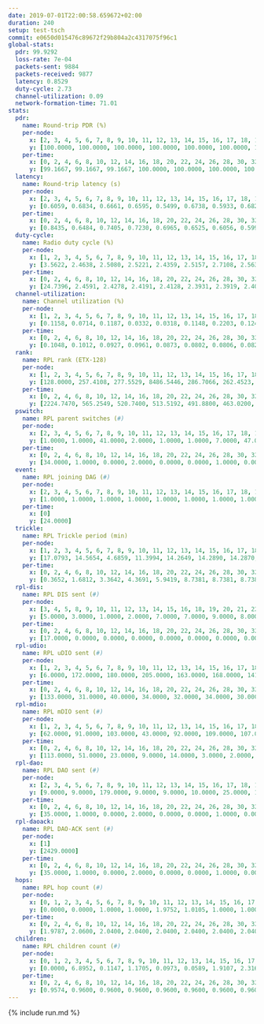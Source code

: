 ```yaml
---
date: 2019-07-01T22:00:58.659672+02:00
duration: 240
setup: test-tsch
commit: e0650d015476c89672f29b804a2c4317075f96c1
global-stats:
  pdr: 99.9292
  loss-rate: 7e-04
  packets-sent: 9884
  packets-received: 9877
  latency: 0.8529
  duty-cycle: 2.73
  channel-utilization: 0.09
  network-formation-time: 71.01
stats:
  pdr:
    name: Round-trip PDR (%)
    per-node:
      x: [2, 3, 4, 5, 6, 7, 8, 9, 10, 11, 12, 13, 14, 15, 16, 17, 18, 19, 20, 21, 22, 23, 24, 25]
      y: [100.0000, 100.0000, 100.0000, 100.0000, 100.0000, 100.0000, 100.0000, 100.0000, 100.0000, 100.0000, 99.7283, 100.0000, 100.0000, 100.0000, 100.0000, 100.0000, 100.0000, 100.0000, 99.7423, 99.7500, 100.0000, 100.0000, 100.0000, 99.0291]
    per-time:
      x: [0, 2, 4, 6, 8, 10, 12, 14, 16, 18, 20, 22, 24, 26, 28, 30, 32, 34, 36, 38, 40, 42, 44, 46, 48, 50, 52, 54, 56, 58, 60, 62, 64, 66, 68, 70, 72, 74, 76, 78, 80, 82, 84, 86, 88, 90, 92, 94, 96, 98, 100, 102, 104, 106, 108, 110, 112, 114, 116, 118, 120, 122, 124, 126, 128, 130, 132, 134, 136, 138, 140, 142, 144, 146, 148, 150, 152, 154, 156, 158, 160, 162, 164]
      y: [99.1667, 99.1667, 99.1667, 100.0000, 100.0000, 100.0000, 100.0000, 100.0000, 100.0000, 99.1736, 100.0000, 100.0000, 100.0000, 99.1597, 100.0000, 98.3333, 100.0000, 100.0000, 100.0000, 100.0000, 100.0000, 100.0000, 100.0000, 100.0000, 100.0000, 100.0000, 100.0000, 100.0000, 100.0000, 100.0000, 100.0000, 100.0000, 100.0000, 100.0000, 100.0000, 100.0000, 100.0000, 100.0000, 100.0000, 100.0000, 100.0000, 100.0000, 100.0000, 100.0000, 100.0000, 100.0000, 100.0000, 100.0000, 100.0000, 100.0000, 100.0000, 100.0000, 100.0000, 100.0000, 100.0000, 100.0000, 100.0000, 100.0000, 100.0000, 100.0000, 100.0000, 100.0000, 100.0000, 100.0000, 100.0000, 100.0000, 100.0000, 100.0000, 100.0000, 100.0000, 100.0000, 100.0000, 100.0000, 100.0000, 100.0000, 100.0000, 100.0000, 100.0000, 100.0000, 100.0000, 100.0000, 100.0000, 100.0000]
  latency:
    name: Round-trip latency (s)
    per-node:
      x: [2, 3, 4, 5, 6, 7, 8, 9, 10, 11, 12, 13, 14, 15, 16, 17, 18, 19, 20, 21, 22, 23, 24, 25]
      y: [0.6059, 0.6834, 0.6661, 0.6595, 0.5499, 0.6738, 0.5933, 0.6828, 0.6726, 0.9026, 0.8081, 0.7402, 0.9421, 0.8586, 0.6987, 0.9757, 0.9581, 1.0117, 0.9624, 1.1299, 1.1270, 1.2087, 1.1904, 1.2275]
    per-time:
      x: [0, 2, 4, 6, 8, 10, 12, 14, 16, 18, 20, 22, 24, 26, 28, 30, 32, 34, 36, 38, 40, 42, 44, 46, 48, 50, 52, 54, 56, 58, 60, 62, 64, 66, 68, 70, 72, 74, 76, 78, 80, 82, 84, 86, 88, 90, 92, 94, 96, 98, 100, 102, 104, 106, 108, 110, 112, 114, 116, 118, 120, 122, 124, 126, 128, 130, 132, 134, 136, 138, 140, 142, 144, 146, 148, 150, 152, 154, 156, 158, 160, 162, 164]
      y: [0.8435, 0.6484, 0.7405, 0.7230, 0.6965, 0.6525, 0.6056, 0.5993, 0.6407, 0.7185, 0.6340, 0.7509, 0.6768, 0.6792, 0.6940, 0.6384, 0.6309, 0.6371, 0.6420, 0.5574, 0.6087, 0.6442, 0.6095, 0.7144, 0.6987, 0.6408, 0.6495, 0.6401, 0.5975, 0.6562, 0.7166, 0.7434, 0.6840, 0.6204, 0.6178, 0.6559, 0.7008, 0.6435, 0.6627, 0.6765, 0.6022, 0.7531, 0.7420, 0.6608, 0.6909, 0.6492, 0.6926, 0.7398, 0.8787, 0.7786, 0.6790, 0.7255, 0.6229, 0.8327, 1.0476, 0.9156, 0.8442, 0.7265, 0.7234, 0.9120, 1.3904, 1.1779, 0.9166, 0.8817, 0.8150, 0.8985, 1.5224, 1.4947, 1.3843, 1.1481, 0.9264, 1.0131, 1.5542, 1.5183, 1.4710, 1.3890, 1.1370, 1.0845, 1.5514, 1.5509, 1.4899, 1.5669, 1.5089]
  duty-cycle:
    name: Radio duty cycle (%)
    per-node:
      x: [1, 2, 3, 4, 5, 6, 7, 8, 9, 10, 11, 12, 13, 14, 15, 16, 17, 18, 19, 20, 21, 22, 23, 24, 25]
      y: [3.5622, 2.4638, 2.5080, 2.5221, 2.4359, 2.5157, 2.7108, 2.5635, 2.5159, 2.5554, 2.5472, 2.4201, 2.5626, 2.5504, 2.5558, 2.7976, 2.4792, 2.5397, 2.5961, 2.5753, 2.7182, 2.6824, 2.5611, 2.6500, 2.5696]
    per-time:
      x: [0, 2, 4, 6, 8, 10, 12, 14, 16, 18, 20, 22, 24, 26, 28, 30, 32, 34, 36, 38, 40, 42, 44, 46, 48, 50, 52, 54, 56, 58, 60, 62, 64, 66, 68, 70, 72, 74, 76, 78, 80, 82, 84, 86, 88, 90, 92, 94, 96, 98, 100, 102, 104, 106, 108, 110, 112, 114, 116, 118, 120, 122, 124, 126, 128, 130, 132, 134, 136, 138, 140, 142, 144, 146, 148, 150, 152, 154, 156, 158, 160, 162, 164, 166, 168, 170, 172, 174, 176, 178, 180, 182, 184, 186, 188, 190, 192, 194, 196, 198, 200, 202, 204, 206, 208, 210, 212, 214, 216, 218, 220, 222, 224, 226, 228, 230, 232, 234, 236, 238]
      y: [24.7396, 2.4591, 2.4278, 2.4191, 2.4128, 2.3931, 2.3919, 2.4003, 2.3834, 2.3994, 2.3963, 2.3978, 2.3989, 2.4086, 2.4198, 2.4022, 2.3907, 2.3980, 2.3915, 2.3894, 2.3750, 2.4042, 2.3975, 2.3962, 2.4136, 2.3981, 2.3919, 2.4012, 2.3903, 2.4094, 2.3922, 2.4036, 2.4090, 2.4066, 2.3987, 2.3929, 2.3963, 2.3964, 2.3861, 2.3839, 2.4049, 2.3905, 2.3724, 2.4042, 2.3748, 2.3887, 2.3762, 2.3937, 2.3897, 2.3826, 2.3856, 2.4014, 2.3964, 2.3855, 2.3821, 2.4039, 2.3857, 2.4074, 2.3902, 2.4048, 2.3948, 2.3973, 2.3911, 2.4044, 2.3805, 2.3928, 2.3920, 2.3960, 2.4000, 2.3826, 2.3917, 2.4011, 2.3882, 2.3975, 2.3785, 2.3794, 2.3878, 2.3893, 2.3781, 2.3935, 2.3808, 2.3799, 2.3172, 5.1507, 2.2623, 2.3178, 2.4654, 2.5186, 2.5052, 2.6304, 2.6416, 2.6526, 2.6946, 2.6666, 2.6364, 2.6044, 3.2992, 2.3316, 2.3166, 2.2117, 2.2753, 2.2582, 2.2718, 2.2647, 2.2617, 2.2578, 2.2541, 2.2591, 2.2573, 2.2602, 2.2645, 2.2725, 2.2604, 2.2610, 2.2548, 2.2560, 2.2592, 2.2541, 2.2590, 2.2600]
  channel-utilization:
    name: Channel utilization (%)
    per-node:
      x: [1, 2, 3, 4, 5, 6, 7, 8, 9, 10, 11, 12, 13, 14, 15, 16, 17, 18, 19, 20, 21, 22, 23, 24, 25]
      y: [0.1158, 0.0714, 0.1187, 0.0332, 0.0318, 0.1148, 0.2203, 0.1242, 0.0465, 0.0338, 0.0357, 0.0418, 0.0677, 0.0357, 0.0899, 0.1667, 0.0401, 0.0774, 0.0385, 0.0451, 0.0574, 0.0435, 0.0348, 0.0322, 0.0339]
    per-time:
      x: [0, 2, 4, 6, 8, 10, 12, 14, 16, 18, 20, 22, 24, 26, 28, 30, 32, 34, 36, 38, 40, 42, 44, 46, 48, 50, 52, 54, 56, 58, 60, 62, 64, 66, 68, 70, 72, 74, 76, 78, 80, 82, 84, 86, 88, 90, 92, 94, 96, 98, 100, 102, 104, 106, 108, 110, 112, 114, 116, 118, 120, 122, 124, 126, 128, 130, 132, 134, 136, 138, 140, 142, 144, 146, 148, 150, 152, 154, 156, 158, 160, 162, 164, 166, 168, 170, 172, 174, 176, 178, 180, 182, 184, 186, 188, 190, 192, 194, 196, 198, 200, 202, 204, 206, 208, 210, 212, 214, 216, 218, 220, 222, 224, 226, 228, 230, 232, 234, 236, 238]
      y: [0.1048, 0.1012, 0.0927, 0.0961, 0.0873, 0.0802, 0.0806, 0.0827, 0.0744, 0.0850, 0.0841, 0.0853, 0.0865, 0.0876, 0.0956, 0.0867, 0.0783, 0.0819, 0.0806, 0.0787, 0.0720, 0.0848, 0.0833, 0.0811, 0.0863, 0.0802, 0.0808, 0.0850, 0.0802, 0.0892, 0.0810, 0.0833, 0.0871, 0.0839, 0.0836, 0.0799, 0.0825, 0.0823, 0.0787, 0.0775, 0.0841, 0.0798, 0.0721, 0.0822, 0.0733, 0.0794, 0.0744, 0.0827, 0.0827, 0.0747, 0.0782, 0.0856, 0.0770, 0.0791, 0.0811, 0.0853, 0.0815, 0.0861, 0.0801, 0.0826, 0.0796, 0.0837, 0.0821, 0.0864, 0.0736, 0.0825, 0.0817, 0.0782, 0.0823, 0.0768, 0.0809, 0.0854, 0.0797, 0.0817, 0.0748, 0.0746, 0.0784, 0.0786, 0.0765, 0.0810, 0.0764, 0.0774, 0.0489, 0.0090, 0.2067, 0.0391, 0.0900, 0.1101, 0.1223, 0.1537, 0.1670, 0.1737, 0.1792, 0.1761, 0.1451, 0.1564, 0.4798, 0.0247, 0.0349, 0.0076, 0.0218, 0.0190, 0.0252, 0.0197, 0.0185, 0.0178, 0.0176, 0.0197, 0.0191, 0.0195, 0.0220, 0.0222, 0.0186, 0.0188, 0.0184, 0.0187, 0.0193, 0.0175, 0.0187, 0.0176]
  rank:
    name: RPL rank (ETX-128)
    per-node:
      x: [1, 2, 3, 4, 5, 6, 7, 8, 9, 10, 11, 12, 13, 14, 15, 16, 17, 18, 19, 20, 21, 22, 23, 24, 25]
      y: [128.0000, 257.4108, 277.5529, 8486.5446, 286.7066, 262.4523, 285.0913, 1090.9400, 8112.5932, 9399.1891, 7890.2635, 6954.5210, 7894.6209, 7464.8548, 8517.0556, 692.8618, 434.7925, 6542.8721, 2782.9734, 3749.0075, 8013.8693, 9444.8545, 11415.3805, 7323.4276, 2973.3969]
    per-time:
      x: [0, 2, 4, 6, 8, 10, 12, 14, 16, 18, 20, 22, 24, 26, 28, 30, 32, 34, 36, 38, 40, 42, 44, 46, 48, 50, 52, 54, 56, 58, 60, 62, 64, 66, 68, 70, 72, 74, 76, 78, 80, 82, 84, 86, 88, 90, 92, 94, 96, 98, 100, 102, 104, 106, 108, 110, 112, 114, 116, 118, 120, 122, 124, 126, 128, 130, 132, 134, 136, 138, 140, 142, 144, 146, 148, 150, 152, 154, 156, 158, 160, 162, 164, 166, 168, 170, 172, 174, 176, 178, 180, 182, 184, 186, 188, 190, 192, 194, 196, 198, 200, 202, 204, 206, 208, 210, 212, 214, 216, 218, 220, 222, 224, 226, 228, 230, 232, 234, 236, 238]
      y: [2224.7470, 565.2549, 520.7400, 513.5192, 491.8800, 463.0200, 460.4706, 458.8600, 455.1765, 454.3600, 449.9600, 451.6078, 453.2692, 441.7200, 453.4510, 444.6471, 436.2600, 433.7800, 434.9400, 434.5600, 430.4400, 430.9400, 435.2800, 435.4400, 430.5098, 428.1400, 433.6400, 433.2200, 435.4400, 434.3200, 430.2000, 431.0400, 431.5800, 433.9412, 428.3600, 432.0600, 430.3922, 432.9231, 431.4231, 421.1000, 426.5490, 418.5600, 417.8800, 417.7600, 417.7400, 418.3000, 419.5200, 428.0189, 419.7000, 419.8039, 420.1800, 418.0784, 416.5200, 416.6400, 423.1373, 423.3137, 419.6800, 418.4000, 415.7451, 414.3400, 414.5800, 414.4000, 422.5800, 429.2353, 422.3400, 420.2353, 429.3774, 423.6471, 419.0400, 419.3600, 420.6600, 424.3396, 415.9020, 414.8800, 412.5098, 413.7400, 412.0000, 413.4200, 414.9600, 418.7200, 421.4400, 419.7200, 322.7273, 171.0028, 933.5101, 1435.8012, 4575.9330, 19580.6293, 17997.3697, 25830.9664, 23034.4528, 21952.7548, 25610.8976, 22616.8606, 22213.0139, 24384.5333, 12470.6561, 420.3176, 296.9614, 299.4085, 475.7600, 470.3846, 469.4000, 456.0600, 458.3000, 460.5400, 459.9800, 457.7451, 454.0200, 456.0392, 452.1923, 447.4600, 445.0600, 445.2000, 446.7255, 443.9600, 443.4600, 443.3800, 442.6200, 439.5000]
  pswitch:
    name: RPL parent switches (#)
    per-node:
      x: [2, 3, 4, 5, 6, 7, 8, 9, 10, 11, 12, 13, 14, 15, 16, 17, 18, 19, 20, 21, 22, 23, 24, 25]
      y: [1.0000, 1.0000, 41.0000, 2.0000, 1.0000, 1.0000, 7.0000, 47.0000, 38.0000, 42.0000, 39.0000, 35.0000, 40.0000, 47.0000, 5.0000, 1.0000, 38.0000, 15.0000, 15.0000, 35.0000, 49.0000, 57.0000, 39.0000, 12.0000]
    per-time:
      x: [0, 2, 4, 6, 8, 10, 12, 14, 16, 18, 20, 22, 24, 26, 28, 30, 32, 34, 36, 38, 40, 42, 44, 46, 48, 50, 52, 54, 56, 58, 60, 62, 64, 66, 68, 70, 72, 74, 76, 78, 80, 82, 84, 86, 88, 90, 92, 94, 96, 98, 100, 102, 104, 106, 108, 110, 112, 114, 116, 118, 120, 122, 124, 126, 128, 130, 132, 134, 136, 138, 140, 142, 144, 146, 148, 150, 152, 154, 156, 158, 160, 162, 164, 166, 168, 170, 172, 174, 176, 178, 180, 182, 184, 186, 188, 190, 192, 194, 196, 198, 200, 202, 204, 206, 208, 210, 212, 214, 216, 218, 220, 222, 224, 226, 228]
      y: [34.0000, 1.0000, 0.0000, 2.0000, 0.0000, 0.0000, 1.0000, 0.0000, 1.0000, 0.0000, 0.0000, 1.0000, 2.0000, 0.0000, 1.0000, 1.0000, 0.0000, 0.0000, 0.0000, 0.0000, 0.0000, 0.0000, 0.0000, 0.0000, 1.0000, 0.0000, 0.0000, 0.0000, 0.0000, 0.0000, 0.0000, 0.0000, 0.0000, 1.0000, 0.0000, 0.0000, 1.0000, 2.0000, 2.0000, 0.0000, 1.0000, 0.0000, 0.0000, 0.0000, 0.0000, 0.0000, 0.0000, 3.0000, 0.0000, 1.0000, 0.0000, 1.0000, 0.0000, 0.0000, 1.0000, 1.0000, 0.0000, 0.0000, 1.0000, 0.0000, 0.0000, 0.0000, 0.0000, 1.0000, 0.0000, 1.0000, 3.0000, 1.0000, 0.0000, 0.0000, 0.0000, 3.0000, 1.0000, 0.0000, 1.0000, 0.0000, 0.0000, 0.0000, 0.0000, 0.0000, 0.0000, 0.0000, 1.0000, 1.0000, 3.0000, 7.0000, 21.0000, 36.0000, 39.0000, 52.0000, 60.0000, 57.0000, 60.0000, 61.0000, 51.0000, 32.0000, 39.0000, 3.0000, 1.0000, 1.0000, 0.0000, 2.0000, 5.0000, 0.0000, 0.0000, 0.0000, 0.0000, 1.0000, 0.0000, 1.0000, 2.0000, 0.0000, 0.0000, 0.0000, 1.0000]
  event:
    name: RPL joining DAG (#)
    per-node:
      x: [2, 3, 4, 5, 6, 7, 8, 9, 10, 11, 12, 13, 14, 15, 16, 17, 18, 19, 20, 21, 22, 23, 24, 25]
      y: [1.0000, 1.0000, 1.0000, 1.0000, 1.0000, 1.0000, 1.0000, 1.0000, 1.0000, 1.0000, 1.0000, 1.0000, 1.0000, 1.0000, 1.0000, 1.0000, 1.0000, 1.0000, 1.0000, 1.0000, 1.0000, 1.0000, 1.0000, 1.0000]
    per-time:
      x: [0]
      y: [24.0000]
  trickle:
    name: RPL Trickle period (min)
    per-node:
      x: [1, 2, 3, 4, 5, 6, 7, 8, 9, 10, 11, 12, 13, 14, 15, 16, 17, 18, 19, 20, 21, 22, 23, 24, 25]
      y: [17.0793, 14.5654, 4.6859, 11.3994, 14.2649, 14.2890, 14.2870, 13.7768, 15.9513, 15.8994, 10.9129, 11.2379, 11.2464, 11.3677, 10.8276, 13.9342, 14.4346, 11.1467, 13.0755, 12.7307, 11.0784, 10.5811, 16.1975, 11.3722, 13.2206]
    per-time:
      x: [0, 2, 4, 6, 8, 10, 12, 14, 16, 18, 20, 22, 24, 26, 28, 30, 32, 34, 36, 38, 40, 42, 44, 46, 48, 50, 52, 54, 56, 58, 60, 62, 64, 66, 68, 70, 72, 74, 76, 78, 80, 82, 84, 86, 88, 90, 92, 94, 96, 98, 100, 102, 104, 106, 108, 110, 112, 114, 116, 118, 120, 122, 124, 126, 128, 130, 132, 134, 136, 138, 140, 142, 144, 146, 148, 150, 152, 154, 156, 158, 160, 162, 164, 166, 168, 170, 172, 174, 176, 178, 180, 182, 184, 186, 188, 190, 192, 194, 196, 198, 200, 202, 204, 206, 208, 210, 212, 214, 216, 218, 220, 222, 224, 226, 228, 230, 232, 234, 236, 238]
      y: [0.3652, 1.6812, 3.3642, 4.3691, 5.9419, 8.7381, 8.7381, 8.7381, 9.9375, 16.2529, 17.4763, 17.4763, 17.4763, 17.4763, 17.4763, 17.4763, 17.4763, 17.4763, 17.4763, 17.4763, 17.4763, 17.4763, 17.4763, 17.4763, 17.4763, 17.4763, 17.4763, 17.4763, 17.4763, 17.4763, 17.4763, 17.4763, 17.4763, 17.4763, 17.4763, 17.4763, 17.4763, 17.4763, 17.4763, 17.4763, 17.4763, 17.4763, 17.4763, 17.4763, 17.4763, 17.4763, 17.4763, 17.4763, 17.4763, 17.4763, 17.4763, 17.4763, 17.4763, 17.4763, 17.4763, 17.4763, 17.4763, 17.4763, 17.4763, 17.4763, 17.4763, 17.4763, 17.4763, 17.4763, 17.4763, 17.4763, 17.4763, 17.4763, 17.4763, 17.4763, 17.4763, 17.4763, 17.4763, 17.4763, 17.4763, 17.4763, 17.4763, 17.4763, 17.4763, 17.4763, 17.4763, 17.4763, 17.4763, 17.4763, 17.1272, 17.0440, 14.8818, 5.6985, 4.7660, 4.2435, 3.8775, 3.7873, 3.8591, 3.7278, 3.0502, 1.4495, 0.9446, 1.9291, 3.6181, 4.3691, 5.3303, 8.5701, 8.7381, 8.7381, 8.7381, 15.2044, 17.4763, 17.4763, 17.4763, 17.4763, 17.4763, 17.4763, 17.4763, 17.4763, 17.4763, 17.4763, 17.4763, 17.4763, 17.4763, 17.4763]
  rpl-dis:
    name: RPL DIS sent (#)
    per-node:
      x: [3, 4, 5, 8, 9, 10, 11, 12, 13, 14, 15, 16, 18, 19, 20, 21, 22, 23, 24, 25]
      y: [5.0000, 3.0000, 1.0000, 2.0000, 7.0000, 7.0000, 9.0000, 8.0000, 5.0000, 4.0000, 6.0000, 1.0000, 2.0000, 1.0000, 3.0000, 5.0000, 7.0000, 17.0000, 14.0000, 7.0000]
    per-time:
      x: [0, 2, 4, 6, 8, 10, 12, 14, 16, 18, 20, 22, 24, 26, 28, 30, 32, 34, 36, 38, 40, 42, 44, 46, 48, 50, 52, 54, 56, 58, 60, 62, 64, 66, 68, 70, 72, 74, 76, 78, 80, 82, 84, 86, 88, 90, 92, 94, 96, 98, 100, 102, 104, 106, 108, 110, 112, 114, 116, 118, 120, 122, 124, 126, 128, 130, 132, 134, 136, 138, 140, 142, 144, 146, 148, 150, 152, 154, 156, 158, 160, 162, 164, 166, 168, 170, 172, 174, 176, 178, 180, 182, 184, 186, 188, 190, 192, 194, 196, 198]
      y: [17.0000, 0.0000, 0.0000, 0.0000, 0.0000, 0.0000, 0.0000, 0.0000, 0.0000, 0.0000, 0.0000, 0.0000, 0.0000, 0.0000, 0.0000, 0.0000, 0.0000, 0.0000, 0.0000, 0.0000, 0.0000, 0.0000, 0.0000, 0.0000, 0.0000, 0.0000, 0.0000, 0.0000, 0.0000, 0.0000, 0.0000, 0.0000, 0.0000, 0.0000, 0.0000, 0.0000, 0.0000, 0.0000, 0.0000, 0.0000, 0.0000, 0.0000, 0.0000, 0.0000, 0.0000, 0.0000, 0.0000, 0.0000, 0.0000, 0.0000, 0.0000, 0.0000, 0.0000, 0.0000, 0.0000, 0.0000, 0.0000, 0.0000, 0.0000, 0.0000, 0.0000, 0.0000, 0.0000, 0.0000, 0.0000, 0.0000, 0.0000, 0.0000, 0.0000, 0.0000, 0.0000, 0.0000, 0.0000, 0.0000, 0.0000, 0.0000, 0.0000, 0.0000, 0.0000, 0.0000, 0.0000, 0.0000, 0.0000, 0.0000, 2.0000, 2.0000, 4.0000, 4.0000, 3.0000, 8.0000, 7.0000, 6.0000, 8.0000, 8.0000, 12.0000, 13.0000, 15.0000, 0.0000, 4.0000, 1.0000]
  rpl-udio:
    name: RPL uDIO sent (#)
    per-node:
      x: [1, 2, 3, 4, 5, 6, 7, 8, 9, 10, 11, 12, 13, 14, 15, 16, 17, 18, 19, 20, 21, 22, 23, 24, 25]
      y: [6.0000, 172.0000, 180.0000, 205.0000, 163.0000, 168.0000, 141.0000, 164.0000, 199.0000, 202.0000, 177.0000, 205.0000, 219.0000, 188.0000, 220.0000, 174.0000, 168.0000, 185.0000, 164.0000, 166.0000, 171.0000, 180.0000, 159.0000, 157.0000, 176.0000]
    per-time:
      x: [0, 2, 4, 6, 8, 10, 12, 14, 16, 18, 20, 22, 24, 26, 28, 30, 32, 34, 36, 38, 40, 42, 44, 46, 48, 50, 52, 54, 56, 58, 60, 62, 64, 66, 68, 70, 72, 74, 76, 78, 80, 82, 84, 86, 88, 90, 92, 94, 96, 98, 100, 102, 104, 106, 108, 110, 112, 114, 116, 118, 120, 122, 124, 126, 128, 130, 132, 134, 136, 138, 140, 142, 144, 146, 148, 150, 152, 154, 156, 158, 160, 162, 164, 166, 168, 170, 172, 174, 176, 178, 180, 182, 184, 186, 188, 190, 192, 194, 196, 198, 200, 202, 204, 206, 208, 210, 212, 214, 216, 218, 220, 222, 224, 226, 228, 230, 232, 234, 236, 238, 240]
      y: [133.0000, 31.0000, 40.0000, 34.0000, 32.0000, 34.0000, 30.0000, 36.0000, 27.0000, 33.0000, 39.0000, 33.0000, 31.0000, 38.0000, 29.0000, 31.0000, 34.0000, 27.0000, 37.0000, 27.0000, 32.0000, 32.0000, 29.0000, 30.0000, 36.0000, 33.0000, 29.0000, 28.0000, 33.0000, 34.0000, 30.0000, 35.0000, 29.0000, 35.0000, 34.0000, 32.0000, 27.0000, 29.0000, 29.0000, 35.0000, 35.0000, 33.0000, 32.0000, 34.0000, 31.0000, 33.0000, 36.0000, 32.0000, 32.0000, 30.0000, 29.0000, 36.0000, 32.0000, 34.0000, 29.0000, 31.0000, 34.0000, 32.0000, 33.0000, 29.0000, 40.0000, 31.0000, 33.0000, 34.0000, 29.0000, 31.0000, 30.0000, 34.0000, 30.0000, 33.0000, 32.0000, 35.0000, 32.0000, 32.0000, 36.0000, 31.0000, 31.0000, 33.0000, 35.0000, 30.0000, 37.0000, 27.0000, 35.0000, 33.0000, 31.0000, 38.0000, 62.0000, 54.0000, 63.0000, 78.0000, 76.0000, 58.0000, 39.0000, 51.0000, 56.0000, 51.0000, 54.0000, 40.0000, 37.0000, 33.0000, 37.0000, 30.0000, 34.0000, 34.0000, 35.0000, 33.0000, 27.0000, 41.0000, 36.0000, 31.0000, 35.0000, 35.0000, 36.0000, 34.0000, 30.0000, 31.0000, 37.0000, 34.0000, 31.0000, 29.0000, 0.0000]
  rpl-mdio:
    name: RPL mDIO sent (#)
    per-node:
      x: [1, 2, 3, 4, 5, 6, 7, 8, 9, 10, 11, 12, 13, 14, 15, 16, 17, 18, 19, 20, 21, 22, 23, 24, 25]
      y: [62.0000, 91.0000, 103.0000, 43.0000, 92.0000, 109.0000, 107.0000, 105.0000, 39.0000, 43.0000, 44.0000, 52.0000, 47.0000, 57.0000, 37.0000, 132.0000, 96.0000, 63.0000, 107.0000, 107.0000, 53.0000, 38.0000, 25.0000, 52.0000, 89.0000]
    per-time:
      x: [0, 2, 4, 6, 8, 10, 12, 14, 16, 18, 20, 22, 24, 26, 28, 30, 32, 34, 36, 38, 40, 42, 44, 46, 48, 50, 52, 54, 56, 58, 60, 62, 64, 66, 68, 70, 72, 74, 76, 78, 80, 82, 84, 86, 88, 90, 92, 94, 96, 98, 100, 102, 104, 106, 108, 110, 112, 114, 116, 118, 120, 122, 124, 126, 128, 130, 132, 134, 136, 138, 140, 142, 144, 146, 148, 150, 152, 154, 156, 158, 160, 162, 164, 166, 168, 170, 172, 174, 176, 178, 180, 182, 184, 186, 188, 190, 192, 194, 196, 198, 200, 202, 204, 206, 208, 210, 212, 214, 216, 218, 220, 222, 224, 226, 228, 230, 232, 234, 236, 238]
      y: [113.0000, 51.0000, 23.0000, 9.0000, 14.0000, 3.0000, 2.0000, 9.0000, 11.0000, 3.0000, 0.0000, 0.0000, 0.0000, 3.0000, 9.0000, 3.0000, 2.0000, 8.0000, 0.0000, 0.0000, 0.0000, 0.0000, 6.0000, 4.0000, 6.0000, 7.0000, 2.0000, 0.0000, 0.0000, 0.0000, 1.0000, 5.0000, 7.0000, 8.0000, 3.0000, 1.0000, 0.0000, 0.0000, 0.0000, 3.0000, 7.0000, 7.0000, 4.0000, 4.0000, 0.0000, 0.0000, 0.0000, 0.0000, 1.0000, 6.0000, 6.0000, 8.0000, 4.0000, 0.0000, 0.0000, 0.0000, 0.0000, 6.0000, 2.0000, 5.0000, 8.0000, 4.0000, 0.0000, 0.0000, 0.0000, 0.0000, 5.0000, 9.0000, 7.0000, 2.0000, 2.0000, 0.0000, 0.0000, 0.0000, 1.0000, 4.0000, 6.0000, 9.0000, 4.0000, 1.0000, 0.0000, 0.0000, 1.0000, 3.0000, 40.0000, 26.0000, 117.0000, 100.0000, 67.0000, 102.0000, 108.0000, 77.0000, 96.0000, 95.0000, 131.0000, 107.0000, 107.0000, 64.0000, 26.0000, 4.0000, 20.0000, 3.0000, 1.0000, 9.0000, 10.0000, 5.0000, 0.0000, 0.0000, 0.0000, 4.0000, 5.0000, 8.0000, 3.0000, 5.0000, 0.0000, 0.0000, 0.0000, 0.0000, 5.0000, 6.0000]
  rpl-dao:
    name: RPL DAO sent (#)
    per-node:
      x: [2, 3, 4, 5, 6, 7, 8, 9, 10, 11, 12, 13, 14, 15, 16, 17, 18, 19, 20, 21, 22, 23, 24, 25]
      y: [9.0000, 9.0000, 179.0000, 9.0000, 9.0000, 10.0000, 25.0000, 199.0000, 183.0000, 185.0000, 166.0000, 165.0000, 162.0000, 197.0000, 17.0000, 10.0000, 152.0000, 51.0000, 65.0000, 170.0000, 225.0000, 234.0000, 150.0000, 37.0000]
    per-time:
      x: [0, 2, 4, 6, 8, 10, 12, 14, 16, 18, 20, 22, 24, 26, 28, 30, 32, 34, 36, 38, 40, 42, 44, 46, 48, 50, 52, 54, 56, 58, 60, 62, 64, 66, 68, 70, 72, 74, 76, 78, 80, 82, 84, 86, 88, 90, 92, 94, 96, 98, 100, 102, 104, 106, 108, 110, 112, 114, 116, 118, 120, 122, 124, 126, 128, 130, 132, 134, 136, 138, 140, 142, 144, 146, 148, 150, 152, 154, 156, 158, 160, 162, 164, 166, 168, 170, 172, 174, 176, 178, 180, 182, 184, 186, 188, 190, 192, 194, 196, 198, 200, 202, 204, 206, 208, 210, 212, 214, 216, 218, 220, 222, 224, 226, 228, 230, 232]
      y: [35.0000, 1.0000, 0.0000, 2.0000, 0.0000, 0.0000, 1.0000, 0.0000, 1.0000, 0.0000, 0.0000, 1.0000, 2.0000, 0.0000, 18.0000, 4.0000, 0.0000, 0.0000, 1.0000, 0.0000, 0.0000, 0.0000, 1.0000, 0.0000, 1.0000, 1.0000, 0.0000, 2.0000, 11.0000, 6.0000, 1.0000, 0.0000, 1.0000, 1.0000, 0.0000, 0.0000, 2.0000, 2.0000, 3.0000, 1.0000, 1.0000, 0.0000, 5.0000, 7.0000, 1.0000, 0.0000, 1.0000, 4.0000, 0.0000, 1.0000, 1.0000, 3.0000, 2.0000, 0.0000, 2.0000, 0.0000, 1.0000, 11.0000, 1.0000, 0.0000, 1.0000, 2.0000, 0.0000, 2.0000, 0.0000, 4.0000, 4.0000, 2.0000, 0.0000, 0.0000, 1.0000, 10.0000, 4.0000, 0.0000, 2.0000, 0.0000, 0.0000, 1.0000, 0.0000, 3.0000, 1.0000, 3.0000, 1.0000, 4.0000, 15.0000, 39.0000, 121.0000, 158.0000, 179.0000, 236.0000, 257.0000, 265.0000, 277.0000, 275.0000, 234.0000, 172.0000, 163.0000, 3.0000, 1.0000, 2.0000, 3.0000, 2.0000, 6.0000, 0.0000, 0.0000, 0.0000, 0.0000, 2.0000, 2.0000, 3.0000, 2.0000, 6.0000, 1.0000, 1.0000, 5.0000, 1.0000, 2.0000]
  rpl-daoack:
    name: RPL DAO-ACK sent (#)
    per-node:
      x: [1]
      y: [2429.0000]
    per-time:
      x: [0, 2, 4, 6, 8, 10, 12, 14, 16, 18, 20, 22, 24, 26, 28, 30, 32, 34, 36, 38, 40, 42, 44, 46, 48, 50, 52, 54, 56, 58, 60, 62, 64, 66, 68, 70, 72, 74, 76, 78, 80, 82, 84, 86, 88, 90, 92, 94, 96, 98, 100, 102, 104, 106, 108, 110, 112, 114, 116, 118, 120, 122, 124, 126, 128, 130, 132, 134, 136, 138, 140, 142, 144, 146, 148, 150, 152, 154, 156, 158, 160, 162, 164, 166, 168, 170, 172, 174, 176, 178, 180, 182, 184, 186, 188, 190, 192, 194, 196, 198, 200, 202, 204, 206, 208, 210, 212, 214, 216, 218, 220, 222, 224, 226, 228, 230, 232]
      y: [35.0000, 1.0000, 0.0000, 2.0000, 0.0000, 0.0000, 1.0000, 0.0000, 1.0000, 0.0000, 0.0000, 1.0000, 2.0000, 0.0000, 18.0000, 4.0000, 0.0000, 0.0000, 1.0000, 0.0000, 0.0000, 0.0000, 1.0000, 0.0000, 1.0000, 1.0000, 0.0000, 2.0000, 11.0000, 6.0000, 1.0000, 0.0000, 1.0000, 1.0000, 0.0000, 0.0000, 2.0000, 2.0000, 3.0000, 1.0000, 1.0000, 0.0000, 5.0000, 7.0000, 1.0000, 0.0000, 1.0000, 4.0000, 0.0000, 1.0000, 1.0000, 3.0000, 2.0000, 0.0000, 2.0000, 0.0000, 1.0000, 10.0000, 1.0000, 0.0000, 1.0000, 2.0000, 0.0000, 2.0000, 0.0000, 4.0000, 4.0000, 2.0000, 0.0000, 0.0000, 1.0000, 10.0000, 4.0000, 0.0000, 2.0000, 0.0000, 0.0000, 1.0000, 0.0000, 3.0000, 1.0000, 3.0000, 1.0000, 0.0000, 5.0000, 18.0000, 92.0000, 157.0000, 176.0000, 219.0000, 243.0000, 254.0000, 262.0000, 262.0000, 210.0000, 155.0000, 155.0000, 3.0000, 1.0000, 2.0000, 3.0000, 2.0000, 5.0000, 0.0000, 0.0000, 0.0000, 0.0000, 2.0000, 2.0000, 3.0000, 2.0000, 6.0000, 1.0000, 1.0000, 5.0000, 1.0000, 2.0000]
  hops:
    name: RPL hop count (#)
    per-node:
      x: [0, 1, 2, 3, 4, 5, 6, 7, 8, 9, 10, 11, 12, 13, 14, 15, 16, 17, 18, 19, 20, 21, 22, 23, 24, 25]
      y: [0.0000, 0.0000, 1.0000, 1.0000, 1.9752, 1.0105, 1.0000, 1.0000, 1.0006, 2.0521, 2.0471, 2.0019, 1.1525, 2.0124, 2.8376, 2.0273, 2.0012, 2.0000, 3.0012, 3.0000, 3.0000, 3.0043, 3.0037, 4.1327, 4.0000, 3.9988]
    per-time:
      x: [0, 2, 4, 6, 8, 10, 12, 14, 16, 18, 20, 22, 24, 26, 28, 30, 32, 34, 36, 38, 40, 42, 44, 46, 48, 50, 52, 54, 56, 58, 60, 62, 64, 66, 68, 70, 72, 74, 76, 78, 80, 82, 84, 86, 88, 90, 92, 94, 96, 98, 100, 102, 104, 106, 108, 110, 112, 114, 116, 118, 120, 122, 124, 126, 128, 130, 132, 134, 136, 138, 140, 142, 144, 146, 148, 150, 152, 154, 156, 158, 160, 162, 164, 166, 168, 170, 172, 174, 176, 178, 180, 182, 184, 186, 188, 190, 192, 194, 196, 198, 200, 202, 204, 206, 208, 210, 212, 214, 216, 218, 220, 222, 224, 226, 228, 230, 232, 234, 236, 238]
      y: [1.9787, 2.0600, 2.0400, 2.0400, 2.0400, 2.0400, 2.0400, 2.0400, 2.0200, 2.0000, 2.0000, 2.2000, 2.2000, 2.2000, 2.2000, 2.1200, 2.1200, 2.1200, 2.1200, 2.1200, 2.1200, 2.1200, 2.1200, 2.1200, 2.1200, 2.1200, 2.1200, 2.1200, 2.1200, 2.1200, 2.1200, 2.1200, 2.1200, 2.1600, 2.1600, 2.1600, 2.1600, 2.1600, 2.1600, 2.1600, 2.1600, 2.1600, 2.1600, 2.1600, 2.1600, 2.1600, 2.1600, 2.1600, 2.1600, 2.1600, 2.1600, 2.1600, 2.1600, 2.1600, 2.1600, 2.1600, 2.1600, 2.1600, 2.1600, 2.1600, 2.1600, 2.1600, 2.1600, 2.1600, 2.1600, 2.1600, 2.1400, 2.1200, 2.1200, 2.1200, 2.1200, 2.1400, 2.1600, 2.1600, 2.1333, 2.1200, 2.1200, 2.1200, 2.1200, 2.1200, 2.1200, 2.1200, 2.1200, 2.1200, 2.1274, 2.1130, 2.0597, 2.0962, 2.1154, 2.2500, 2.1923, 2.2115, 2.1923, 2.1731, 2.1346, 2.1538, 2.1346, 2.1923, 2.2308, 2.2500, 2.2308, 2.2115, 2.2308, 2.2308, 2.2308, 2.2308, 2.2308, 2.2115, 2.1923, 2.1346, 2.0769, 2.0000, 2.0000, 2.0000, 1.9808, 1.9615, 1.9615, 1.9615, 1.9615, 1.9615]
  children:
    name: RPL children count (#)
    per-node:
      x: [0, 1, 2, 3, 4, 5, 6, 7, 8, 9, 10, 11, 12, 13, 14, 15, 16, 17, 18, 19, 20, 21, 22, 23, 24, 25]
      y: [0.0000, 6.8952, 0.1147, 1.1705, 0.0973, 0.0589, 1.9107, 2.3162, 2.5443, 0.8115, 0.0000, 0.0000, 0.0037, 0.9814, 0.0062, 0.0955, 3.9014, 0.0415, 0.2095, 0.0143, 0.1953, 2.3120, 0.1805, 0.0006, 0.0533, 0.0849]
    per-time:
      x: [0, 2, 4, 6, 8, 10, 12, 14, 16, 18, 20, 22, 24, 26, 28, 30, 32, 34, 36, 38, 40, 42, 44, 46, 48, 50, 52, 54, 56, 58, 60, 62, 64, 66, 68, 70, 72, 74, 76, 78, 80, 82, 84, 86, 88, 90, 92, 94, 96, 98, 100, 102, 104, 106, 108, 110, 112, 114, 116, 118, 120, 122, 124, 126, 128, 130, 132, 134, 136, 138, 140, 142, 144, 146, 148, 150, 152, 154, 156, 158, 160, 162, 164, 166, 168, 170, 172, 174, 176, 178, 180, 182, 184, 186, 188, 190, 192, 194, 196, 198, 200, 202, 204, 206, 208, 210, 212, 214, 216, 218, 220, 222, 224, 226, 228, 230, 232, 234, 236, 238]
      y: [0.9574, 0.9600, 0.9600, 0.9600, 0.9600, 0.9600, 0.9600, 0.9600, 0.9600, 0.9600, 0.9600, 0.9600, 0.9600, 0.9600, 0.9600, 0.9600, 0.9600, 0.9600, 0.9600, 0.9600, 0.9600, 0.9600, 0.9600, 0.9600, 0.9600, 0.9600, 0.9600, 0.9600, 0.9600, 0.9600, 0.9600, 0.9600, 0.9600, 0.9600, 0.9600, 0.9600, 0.9600, 0.9600, 0.9600, 0.9600, 0.9600, 0.9600, 0.9600, 0.9600, 0.9600, 0.9600, 0.9600, 0.9600, 0.9600, 0.9600, 0.9600, 0.9600, 0.9600, 0.9600, 0.9600, 0.9600, 0.9600, 0.9600, 0.9600, 0.9600, 0.9600, 0.9600, 0.9600, 0.9600, 0.9600, 0.9600, 0.9600, 0.9600, 0.9600, 0.9600, 0.9600, 0.9600, 0.9600, 0.9600, 0.9600, 0.9600, 0.9600, 0.9600, 0.9600, 0.9600, 0.9600, 0.9600, 0.9600, 0.9600, 0.9600, 0.9540, 0.9231, 0.9231, 0.9231, 0.9231, 0.9231, 0.9231, 0.9231, 0.9231, 0.9231, 0.9231, 0.9231, 0.9231, 0.9231, 0.9231, 0.9231, 0.9231, 0.9231, 0.9231, 0.9231, 0.9231, 0.9231, 0.9231, 0.9231, 0.9231, 0.9231, 0.9231, 0.9231, 0.9231, 0.9231, 0.9231, 0.9231, 0.9231, 0.9231, 0.9231]
---
```


{% include run.md %}
